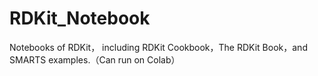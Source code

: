 # RDKit_Notebook
Notebooks of RDKit， including RDKit Cookbook，The RDKit Book，and SMARTS examples.（Can run on Colab）
